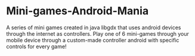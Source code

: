 # Mini-games-Android-Mania
 
A series of mini games created in java libgdx that uses android devices through the internet as controllers.
Play one of 6 mini-games through your mobile device through a custom-made controller android with specific controls for every game!
